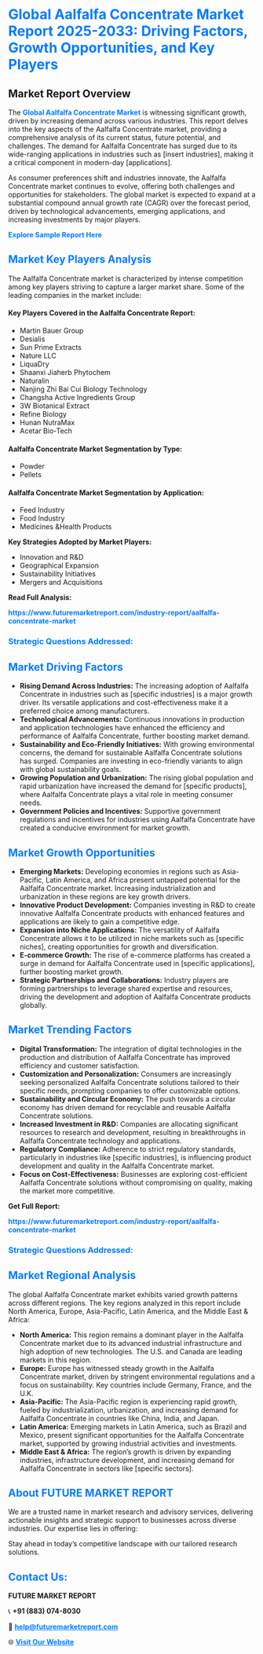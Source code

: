 <h1 style="color: #007BFF;">Global Aalfalfa Concentrate Market Report 2025-2033: Driving Factors, Growth Opportunities, and Key Players</h1>

<section id="overview">
<h2>Market Report Overview</h2>
<p>The <a href="https://www.futuremarketreport.com/industry-report/aalfalfa-concentrate-market" style="color: #007BFF; text-decoration: none;"><strong>Global Aalfalfa Concentrate Market</strong></a> is witnessing significant growth, driven by increasing demand across various industries. This report delves into the key aspects of the Aalfalfa Concentrate market, providing a comprehensive analysis of its current status, future potential, and challenges. The demand for Aalfalfa Concentrate has surged due to its wide-ranging applications in industries such as [insert industries], making it a critical component in modern-day [applications].</p>
<p>As consumer preferences shift and industries innovate, the Aalfalfa Concentrate market continues to evolve, offering both challenges and opportunities for stakeholders. The global market is expected to expand at a substantial compound annual growth rate (CAGR) over the forecast period, driven by technological advancements, emerging applications, and increasing investments by major players.</p>
</section>

<section id="overview">
<p><a href="https://www.futuremarketreport.com/request-sample/reportId=27171" style="color: #007BFF; text-decoration: none;"><strong>Explore Sample Report Here</strong></a></p>
</section>

<section id="key-players">
<h2 style="color: #007BFF;">Market Key Players Analysis</h2>
<p>The Aalfalfa Concentrate market is characterized by intense competition among key players striving to capture a larger market share. Some of the leading companies in the market include:</p>
<h4>Key Players Covered in the Aalfalfa Concentrate Report:</h4>
<ul><li>Martin Bauer Group</li><li>Desialis</li><li>Sun Prime Extracts</li><li>Nature LLC</li><li>LiquaDry</li><li>Shaanxi Jiaherb Phytochem</li><li>Naturalin</li><li>Nanjing Zhi Bai Cui Biology Technology</li><li>Changsha Active Ingredients Group</li><li>3W Biotanical Extract</li><li>Refine Biology</li><li>Hunan NutraMax</li><li>Acetar Bio-Tech</li></ul>
<h4>Aalfalfa Concentrate Market Segmentation by Type:</h4>
<ul><li>Powder</li><li>Pellets</li></ul>

<h4>Aalfalfa Concentrate Market Segmentation by Application:</h4>
<ul><li>Feed Industry</li><li>Food Industry</li><li>Medicines &amp;Health Products</li></ul>
<p><strong>Key Strategies Adopted by Market Players:</strong></p>
<ul>
<li>Innovation and R&D</li>
<li>Geographical Expansion</li>
<li>Sustainability Initiatives</li>
<li>Mergers and Acquisitions</li>
</ul>
</section>

<section>
<p><strong>Read Full Analysis: </strong></p><a href="https://www.futuremarketreport.com/industry-report/aalfalfa-concentrate-market" style="color: #007BFF; text-decoration: none;"><strong>https://www.futuremarketreport.com/industry-report/aalfalfa-concentrate-market</strong></a>
<h3 style="color: #007BFF;">Strategic Questions Addressed:</h3>
</section>

<section id="driving-factors">
<h2 style="color: #007BFF;">Market Driving Factors</h2>
<ul>
<li><strong>Rising Demand Across Industries:</strong> The increasing adoption of Aalfalfa Concentrate in industries such as [specific industries] is a major growth driver. Its versatile applications and cost-effectiveness make it a preferred choice among manufacturers.</li>
<li><strong>Technological Advancements:</strong> Continuous innovations in production and application technologies have enhanced the efficiency and performance of Aalfalfa Concentrate, further boosting market demand.</li>
<li><strong>Sustainability and Eco-Friendly Initiatives:</strong> With growing environmental concerns, the demand for sustainable Aalfalfa Concentrate solutions has surged. Companies are investing in eco-friendly variants to align with global sustainability goals.</li>
<li><strong>Growing Population and Urbanization:</strong> The rising global population and rapid urbanization have increased the demand for [specific products], where Aalfalfa Concentrate plays a vital role in meeting consumer needs.</li>
<li><strong>Government Policies and Incentives:</strong> Supportive government regulations and incentives for industries using Aalfalfa Concentrate have created a conducive environment for market growth.</li>
</ul>
</section>

<section id="growth-opportunities">
<h2 style="color: #007BFF;">Market Growth Opportunities</h2>
<ul>
<li><strong>Emerging Markets:</strong> Developing economies in regions such as Asia-Pacific, Latin America, and Africa present untapped potential for the Aalfalfa Concentrate market. Increasing industrialization and urbanization in these regions are key growth drivers.</li>
<li><strong>Innovative Product Development:</strong> Companies investing in R&D to create innovative Aalfalfa Concentrate products with enhanced features and applications are likely to gain a competitive edge.</li>
<li><strong>Expansion into Niche Applications:</strong> The versatility of Aalfalfa Concentrate allows it to be utilized in niche markets such as [specific niches], creating opportunities for growth and diversification.</li>
<li><strong>E-commerce Growth:</strong> The rise of e-commerce platforms has created a surge in demand for Aalfalfa Concentrate used in [specific applications], further boosting market growth.</li>
<li><strong>Strategic Partnerships and Collaborations:</strong> Industry players are forming partnerships to leverage shared expertise and resources, driving the development and adoption of Aalfalfa Concentrate products globally.</li>
</ul>
</section>

<section id="trending-factors">
<h2 style="color: #007BFF;">Market Trending Factors</h2>
<ul>
<li><strong>Digital Transformation:</strong> The integration of digital technologies in the production and distribution of Aalfalfa Concentrate has improved efficiency and customer satisfaction.</li>
<li><strong>Customization and Personalization:</strong> Consumers are increasingly seeking personalized Aalfalfa Concentrate solutions tailored to their specific needs, prompting companies to offer customizable options.</li>
<li><strong>Sustainability and Circular Economy:</strong> The push towards a circular economy has driven demand for recyclable and reusable Aalfalfa Concentrate solutions.</li>
<li><strong>Increased Investment in R&D:</strong> Companies are allocating significant resources to research and development, resulting in breakthroughs in Aalfalfa Concentrate technology and applications.</li>
<li><strong>Regulatory Compliance:</strong> Adherence to strict regulatory standards, particularly in industries like [specific industries], is influencing product development and quality in the Aalfalfa Concentrate market.</li>
<li><strong>Focus on Cost-Effectiveness:</strong> Businesses are exploring cost-efficient Aalfalfa Concentrate solutions without compromising on quality, making the market more competitive.</li>
</ul>
</section>

<section>
<p><strong>Get Full Report: </strong></p><a href="https://www.futuremarketreport.com/industry-report/aalfalfa-concentrate-market" style="color: #007BFF; text-decoration: none;"><strong>https://www.futuremarketreport.com/industry-report/aalfalfa-concentrate-market</strong></a>
<h3 style="color: #007BFF;">Strategic Questions Addressed:</h3>
</section>


<section id="regional-analysis">
<h2 style="color: #007BFF;">Market Regional Analysis</h2>
<p>The global Aalfalfa Concentrate market exhibits varied growth patterns across different regions. The key regions analyzed in this report include North America, Europe, Asia-Pacific, Latin America, and the Middle East & Africa:</p>
<ul>
<li><strong>North America:</strong> This region remains a dominant player in the Aalfalfa Concentrate market due to its advanced industrial infrastructure and high adoption of new technologies. The U.S. and Canada are leading markets in this region.</li>
<li><strong>Europe:</strong> Europe has witnessed steady growth in the Aalfalfa Concentrate market, driven by stringent environmental regulations and a focus on sustainability. Key countries include Germany, France, and the U.K.</li>
<li><strong>Asia-Pacific:</strong> The Asia-Pacific region is experiencing rapid growth, fueled by industrialization, urbanization, and increasing demand for Aalfalfa Concentrate in countries like China, India, and Japan.</li>
<li><strong>Latin America:</strong> Emerging markets in Latin America, such as Brazil and Mexico, present significant opportunities for the Aalfalfa Concentrate market, supported by growing industrial activities and investments.</li>
<li><strong>Middle East & Africa:</strong> The region’s growth is driven by expanding industries, infrastructure development, and increasing demand for Aalfalfa Concentrate in sectors like [specific sectors].</li>
</ul>
</section>

<footer>
<h2 style="color: #007BFF;">About FUTURE MARKET REPORT</h2>
<p>We are a trusted name in market research and advisory services, delivering actionable insights and strategic support to businesses across diverse industries. Our expertise lies in offering:</p>

<p>Stay ahead in today’s competitive landscape with our tailored research solutions.</p>

<h2 style="color: #007BFF;">Contact Us:</h2>
<p><strong>FUTURE MARKET REPORT</strong></p>
<p>📞 <strong>+91 (883) 074-8030</strong></p>
<p>📧 <strong><a href="mailto:help@futuremarketreport.com" style="color: #007BFF;">help@futuremarketreport.com</a></strong></p>
<p>🌐 <strong><a href="https://www.futuremarketreport.com/" style="color: #007BFF;">Visit Our Website</a></strong></p>
</footer>